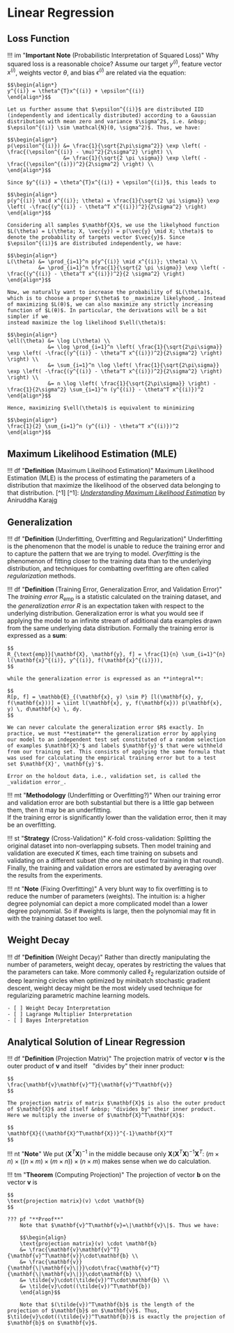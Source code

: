 # Linear Regression

## Loss Function
!!! im "**Important Note** (Probabilistic Interpretation of Squared Loss)"
    Why squared loss is a reasonable choice? Assume our target $y^{(i)}$, feature vector $x^{(i)}$, weights vector $\theta$, and bias $\epsilon^{(i)}$ are related via the equation:
    
    $$\begin{align*}
    y^{(i)} = \theta^{T}x^{(i)} + \epsilon^{(i)}
    \end{align*}$$

    Let us further assume that $\epsilon^{(i)}$ are distributed IID (independently and identically distributed) according to a Gaussian distribution with mean zero and variance $\sigma^2$, i.e. &nbsp; $\epsilon^{(i)} \sim \mathcal{N}(0, \sigma^2)$. Thus, we have:
    
    $$\begin{align*}
    p(\epsilon^{(i)}) &= \frac{1}{\sqrt{2\pi\sigma^2}} \exp \left( -\frac{(\epsilon^{(i)} - \mu)^2}{2\sigma^2} \right) \\
                      &= \frac{1}{\sqrt{2 \pi \sigma}} \exp \left( -\frac{(\epsilon^{(i)})^2}{2\sigma^2} \right) \\
    \end{align*}$$

    Since $y^{(i)} = \theta^{T}x^{(i)} + \epsilon^{(i)}$, this leads to 
    
    $$\begin{align*}
    p(y^{(i)} \mid x^{(i)}; \theta) = \frac{1}{\sqrt{2 \pi \sigma}} \exp \left( -\frac{(y^{(i)} - \theta^T x^{(i)})^2}{2\sigma^2} \right)
    \end{align*}$$

    Considering all samples $\mathbf{X}$, we use the likelyhood function $L(\theta) = L(\theta; X, \vec{y}) = p(\vec{y} \mid X; \theta)$ to denote the probability of targets vector $\vec{y}$. Since $\epsilon^{(i)}$ are distributed independently, we have:
    
    $$\begin{align*}
    L(\theta) &= \prod_{i=1}^n p(y^{(i)} \mid x^{(i)}; \theta) \\
              &= \prod_{i=1}^n \frac{1}{\sqrt{2 \pi \sigma}} \exp \left( -\frac{(y^{(i)} - \theta^T x^{(i)})^2}{2 \sigma^2} \right)
    \end{align*}$$

    Now, we naturally want to increase the probability of $L(\theta)$, which is to choose a proper $\theta$ to _maximize likelyhood_. Instead of maximizing $L(θ)$, we can also maximize any strictly increasing
    function of $L(θ)$. In particular, the derivations will be a bit simpler if we
    instead maximize the log likelihood $\ell(\theta)$:
    
    $$\begin{align*}
    \ell(\theta) &= \log L(\theta) \\
                 &= \log \prod_{i=1}^n \left( \frac{1}{\sqrt{2\pi\sigma}} \exp \left( -\frac{(y^{(i)} - \theta^T x^{(i)})^2}{2\sigma^2} \right) \right) \\
                 &= \sum_{i=1}^n \log \left( \frac{1}{\sqrt{2\pi\sigma}} \exp \left( -\frac{(y^{(i)} - \theta^T x^{(i)})^2}{2\sigma^2} \right) \right) \\
                 &= n \log \left( \frac{1}{\sqrt{2\pi\sigma}} \right) - \frac{1}{2\sigma^2} \sum_{i=1}^n (y^{(i)} - \theta^T x^{(i)})^2
    \end{align*}$$

    Hence, maximizing $\ell(\theta)$ is equivalent to minimizing 
    
    $$\begin{align*}
    \frac{1}{2} \sum_{i=1}^n (y^{(i)} - \theta^T x^{(i)})^2
    \end{align*}$$

## Maximum Likelihood Estimation (MLE)
!!! df "**Definition** (Maximum Likelihood Estimation)"
    Maximum Likelihood Estimation (MLE) is the process of estimating the parameters of a distribution that maximize the likelihood of the observed data belonging to that distribution. [^1]
    [^1]: [_Understanding Maximum Likelihood Estimation_](ihttps://polaris000.medium.com/understanding-maximum-likelihood-estimation-e63dff65e5b1#:~:text=Simply%20put%2C%20when%20we%20perform,with%20the%20principles%20of%20MLE.) by Aniruddha Karajg

## Generalization
!!! df "**Definition** (Underfitting, Overfitting and Regularization)"
    Underfitting is the phenomenon that the model is unable to reduce the training error and to capture the pattern that we are trying to model. _Overfitting_ is the phenomenon of fitting closer to the training data than to the underlying distribution, and techniques for combatting overfitting are often called _regularization_ methods.

!!! df "**Definition** (Training Error, Generalization Error, and Validation Error)"
    The _training error_ $R_{\text{emp}}$ is a statistic calculated on the training dataset, and the _generalization error_ $R$ is an expectation taken with respect to the underlying distribution. Generalization error is what you would see if applying the model to an infinite stream of additional data examples drawn from the same underlying data distribution. Formally the training error is expressed as a **sum**:

    $$
    R_{\text{emp}}[\mathbf{X}, \mathbf{y}, f] = \frac{1}{n} \sum_{i=1}^{n} l(\mathbf{x}^{(i)}, y^{(i)}, f(\mathbf{x}^{(i)})),
    $$

    while the generalization error is expressed as an **integral**:

    $$
    R[p, f] = \mathbb{E}_{(\mathbf{x}, y) \sim P} [l(\mathbf{x}, y, f(\mathbf{x}))] = \iint l(\mathbf{x}, y, f(\mathbf{x})) p(\mathbf{x}, y) \, d\mathbf{x} \, dy.
    $$

    We can never calculate the generalization error $R$ exactly. In practice, we must **estimate** the generalization error by applying our model to an independent test set constituted of a random selection of examples $\mathbf{X}'$ and labels $\mathbf{y}'$ that were withheld from our training set. This consists of applying the same formula that was used for calculating the empirical training error but to a test set $\mathbf{X}', \mathbf{y}'$.

    Error on the holdout data, i.e., validation set, is called the _validation error_.

!!! mt "**Methodology** (Underfitting or Overfitting?)"
    When our training error and validation error are both substantial but there is a little gap between them, then it may be an underfitting. <br>
    If the training error is significantly lower than the validation error, then it may be an overfitting.

!!! st "**Strategy** (Cross-Validation)"
    $K$-fold cross-validation: Splitting the original dataset into non-overlapping subsets. Then model training and validation are executed $K$ times, each time training on subsets and validating on a different subset (the one not used for training in that round). Finally, the training and validation errors are estimated by averaging over the results from the experiments.

!!! nt "**Note** (Fixing Overfitting)"
    A very blunt way to fix overfitting is to reduce the number of parameters (weights). The intuition is: a higher degree polynomial can depict a more complicated model than a lower degree polynomial. So if #weights is large, then the polynomial may fit in with the training dataset too well.

## Weight Decay
!!! df "**Definition** (Weight Decay)"
    Rather than directly manipulating the number of parameters, weight decay, operates by restricting the values that the parameters can take. More commonly called $\ell_2$ regularization outside of deep learning circles when optimized by minibatch stochastic gradient descent, weight decay might be the most widely used technique for regularizing parametric machine learning models.

    - [ ] Weight Decay Interpretation
    - [ ] Lagrange Multiplier Interpretation
    - [ ] Bayes Interpretation

## Analytical Solution of Linear Regression
!!! df "**Definition** (Projection Matrix)"
    The projection matrix of vector $\mathbf{v}$ is the outer product of $\mathbf{v}$ and itself &nbsp; "divides by" their inner product:

    $$
    \frac{\mathbf{v}\mathbf{v}^T}{\mathbf{v}^T\mathbf{v}}
    $$

    The projection matrix of matrix $\mathbf{X}$ is also the outer product of $\mathbf{X}$ and itself &nbsp; "divides by" their inner product. Here we multiply the inverse of $\mathbf{X}^T\mathbf{X}$:

    $$
    \mathbf{X}{(\mathbf{X}^T\mathbf{X})}^{-1}\mathbf{X}^T 
    $$

!!! nt "**Note**"
    We put ${(\mathbf{X}^T\mathbf{X})}^{-1}$ in the middle because only $\mathbf{X}{(\mathbf{X}^T\mathbf{X})}^{-1}\mathbf{X}^T$: $(m\times n)\times((n\times m)\times(m\times n))\times(n\times m)$ makes sense when we do calculation.
      
!!! tm "**Theorem** (Computing Projection)"
    The projection of vector $\mathbf{b}$ on the vector $\mathbf{v}$ is

    $$
    \text{projection matrix}(v) \cdot \mathbf{b}
    $$

    ??? pf "**Proof**"
        Note that $\mathbf{v}^T\mathbf{v}=\|\mathbf{v}\|$. Thus we have:

        $$\begin{align}
        \text{projection matrix}(v) \cdot \mathbf{b}
        &= \frac{\mathbf{v}\mathbf{v}^T}{\mathbf{v}^T\mathbf{v}}\cdot\mathbf{b} \\
        &= \frac{\mathbf{v}}{\mathbf{\|\mathbf{v}\|}}\cdot\frac{\mathbf{v}^T}{\mathbf{\|\mathbf{v}\|}}\cdot\mathbf{b} \\
        &= \tilde{v}\cdot(\tilde{v})^T\cdot\mathbf{b} \\
        &= \tilde{v}\cdot((\tilde{v})^T\mathbf{b})
        \end{align}$$

        Note that $(\tilde{v})^T\mathbf{b}$ is the length of the projection of $\mathbf{b}$ on $\mathbf{v}$. Thus, $\tilde{v}\cdot((\tilde{v})^T\mathbf{b})$ is exactly the projection of $\mathbf{b}$ on $\mathbf{v}$.